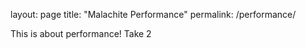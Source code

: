 layout: page
title: "Malachite Performance"
permalink: /performance/

This is about performance! Take 2
